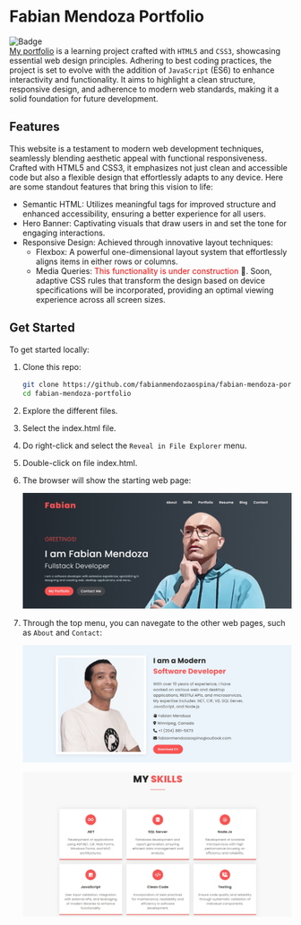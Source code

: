 # Fabian Mendoza Portfolio

![Badge](https://img.shields.io/badge/this_content-is_new!-green)
<br>
[My portfolio](https://fabianmendozaospina.github.io/fabian-mendoza-portfolio/) is a learning project crafted with `HTML5` and `CSS3`, showcasing essential web design principles. Adhering to best coding practices, the project is set to evolve with the addition of `JavaScript` (ES6) to enhance interactivity and functionality. It aims to highlight a clean structure, responsive design, and adherence to modern web standards, making it a solid foundation for future development.

## Features

This website is a testament to modern web development techniques, seamlessly blending aesthetic appeal with functional responsiveness. Crafted with HTML5 and CSS3, it emphasizes not just clean and accessible code but also a flexible design that effortlessly adapts to any device. Here are some standout features that bring this vision to life:

- Semantic HTML: Utilizes meaningful tags for improved structure and enhanced accessibility, ensuring a better experience for all users.
- Hero Banner: Captivating visuals that draw users in and set the tone for engaging interactions.
- Responsive Design: Achieved through innovative layout techniques:
    - Flexbox: A powerful one-dimensional layout system that effortlessly aligns items in either rows or columns.
    - Media Queries: <span style="color: red;">This functionality is under construction</span> 🚧. Soon, adaptive CSS rules that transform the design based on device specifications will be incorporated, providing an optimal viewing experience across all screen sizes.

## Get Started

To get started locally:

1. Clone this repo:
   ```bash
   git clone https://github.com/fabianmendozaospina/fabian-mendoza-portfolio.git
   cd fabian-mendoza-portfolio
   ```
1. Explore the different files.
1. Select the index.html file.
1. Do right-click and select the `Reveal in File Explorer` menu.
1. Double-click on file index.html.
1. The browser will show the starting web page:

   ![](./assets/img/readme/home.jpg)

7. Through the top menu, you can navegate to the other web pages, such as `About` and `Contact`:

   ![](./assets/img/readme/about.jpg)

   ![](./assets/img/readme/skills.jpg)





